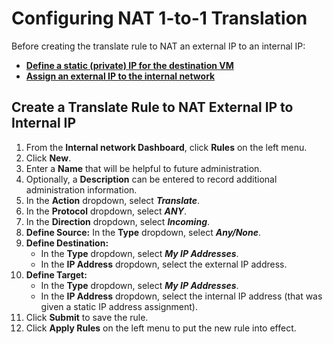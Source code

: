 # Configuring NAT 1-to-1 Translation

Before creating the translate rule to NAT an external IP to an internal IP:

- [**Define a static (private) IP for the destination VM**](/product-guide/networks/dhcp-static-lease)
- [**Assign an external IP to the internal network**](/product-guide/networks/assign-external-ip)

## Create a Translate Rule to NAT External IP to Internal IP

1. From the **Internal network Dashboard**, click **Rules** on the left menu.
2. Click **New**.
3. Enter a **Name** that will be helpful to future administration.
4. Optionally, a **Description** can be entered to record additional administration information.
5. In the **Action** dropdown, select ***Translate***.
6. In the **Protocol** dropdown, select ***ANY***.
7. In the **Direction** dropdown, select ***Incoming***.
8. **Define Source:** In the **Type** dropdown, select ***Any/None***.
9. **Define Destination:**  
    - In the **Type** dropdown, select ***My IP Addresses***.  
    - In the **IP Address** dropdown, select the external IP address.
10. **Define Target:**
    - In the **Type** dropdown, select ***My IP Addresses***.
    - In the **IP Address** dropdown, select the internal IP address (that was given a static IP address assignment).
11. Click **Submit** to save the rule.
12. Click **Apply Rules** on the left menu to put the new rule into effect.
